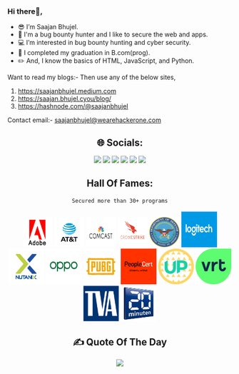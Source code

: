 ### Hi there👋,
- 😎 I’m Saajan Bhujel.
- 🤖 I'm a bug bounty hunter and I like to secure the web and apps.
- 💻 I’m interested in bug bounty hunting and cyber security.
- 🌱 I completed my graduation in B.com(prog).
- ✏️ And, I know the basics of HTML, JavaScript, and Python.

Want to read my blogs:- Then use any of the below sites,
1. https://saajanbhujel.medium.com
2. https://saajan.bhujel.cyou/blog/
3. https://hashnode.com/@saajanbhujel

Contact email:- saajanbhujel@wearehackerone.com

<div align="center">
  <h2>🌐 Socials:</h2>
  <a href="https://hackerone.com/saajanbhujel?type=user" title="HackerOne Profile"><img src="https://img.shields.io/badge/HackerOne-%23000000.svg?logo=Hackerone&logoColor=white"></a>
  <a href="https://bugcrowd.com/saajanbhujel11/" title="Bugcrowd Profile"><img src="https://img.shields.io/badge/Bugcrowd-%23FF6900.svg?logo=Bugcrowd&logoColor=white"></a>
  <a href="https://app.intigriti.com/researcher/profile/saajanbhujel11" title="Intigriti Profile"><img src="https://img.shields.io/badge/Intigriti-%234C59A8.svg?logo=Intigriti&logoColor=white" target="_blank"></a>
  <a href="https://twitter.com/saajanbhujel11/" title="Twitter Profile"><img src="https://img.shields.io/badge/Twitter-%231DA1F2.svg?logo=Twitter&logoColor=white" target="_blank"></a>
  <a href="https://www.linkedin.com/in/" title="LinkedIn Profile"><img src="https://img.shields.io/badge/LinkedIn-%230077B5.svg?logo=LinkedIn&logoColor=white"></a>
  <a href="https://saajanbhujel.medium.com/" title="Medium Blog"><img src="https://img.shields.io/badge/Medium-12100E?logo=Medium&logoColor=white"></a>
</div>

<div align="center">
  <h2 align="center">
    Hall Of Fames:
  </h2>
  <code>Secured more than 30+ programs</code>
</div>
<br>

<section align="center">
  <a href="https://hackerone.com/adobe/thanks?type=team"><img height="67" width="67" src="/HOF/adobe.png"></a>
  <a href="https://hackerone.com/att/thanks?type=team"><img height="67" width="67" src="/HOF/att.jpg"></a>
  <a href="https://bugcrowd.com/comcastvdp/hall-of-fame"><img height="67" width="67" src="/HOF/comcast.png"></a>
  <a href="https://hackerone.com/nutanix/thanks?type=team"><img height="67" width="67" src="/HOF/crowdstrike2.jpg"></a>
  <a href="https://hackerone.com/deptofdefense/thanks?type=team"><img height="68" width="68" src="/HOF/dod.png"></a>
  <a href="https://hackerone.com/logitech?type=team"><img height="80" width="80" src="/HOF/logitech.png"></a>
  <a href="https://hackerone.com/nutanix/thanks?type=team"><img height="80" width="80" src="/HOF/nutanix.gif"></a>
  <a href="https://hackerone.com/oppo/thanks?type=team"><img height="80" width="80" src="/HOF/oppo.png"></a>
  <a href="https://hackerone.com/pubg/thanks?type=team"><img height="80" width="80" src="/HOF/pubg.png"></a>
  <a href="https://hackerone.com/peoplecert/thanks?type=team"><img height="80" width="80" src="/HOF/peoplecert.png"></a>
  <a href="https://hackerone.com/upchieve?type=team"><img height="80" width="80" src="/HOF/upchieve.jpg"></a>
  <a href="https://app.intigriti.com/researcher/programs/vrtnv/vrt/leaderboard?alltime=true&severity=1"><img height="80" width="80" src="/HOF/vrt.svg"></a>
  <a href="https://hackerone.com/tennessee-valley-authority/thanks?type=team"><img height="80" width="80" src="/HOF/TVA.png"></a>
  <a href="https://bugcrowd.com/twentyminuten/hall-of-fame"><img height="80" width="80" src="/HOF/20minuten.jpg"></a>
</section>

<div align="center"> 
  <h2>✍️ Quote Of The Day</h3>
  <img src="https://quotes-github-readme.vercel.app/api?type=horizontal&theme=radical">
</div>
